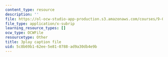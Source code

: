 ```yaml
---
content_type: resource
description: ''
file: https://ol-ocw-studio-app-production.s3.amazonaws.com/courses/9-00sc-introduction-to-psychology-fall-2011/5c8b69b162ee5e810788ad9a30db4e9b_zPPsdsAQBx4.srt
file_type: application/x-subrip
learning_resource_types: []
ocw_type: OCWFile
resourcetype: Other
title: 3play caption file
uid: 5c8b69b1-62ee-5e81-0788-ad9a30db4e9b
---
```

